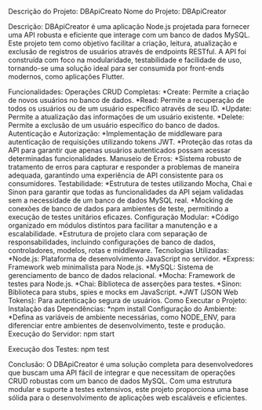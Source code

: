 Descrição do Projeto: DBApiCreato
Nome do Projeto: DBApiCreator

Descrição: DBApiCreator é uma aplicação Node.js projetada para fornecer uma API robusta e eficiente que interage com um banco de dados MySQL. Este projeto tem como objetivo facilitar a criação, leitura, atualização e exclusão de registros de usuários através de endpoints RESTful. A API foi construída com foco na modularidade, testabilidade e facilidade de uso, tornando-se uma solução ideal para ser consumida por front-ends modernos, como aplicações Flutter.

Funcionalidades:
Operações CRUD Completas:
*Create: Permite a criação de novos usuários no banco de dados.
*Read: Permite a recuperação de todos os usuários ou de um usuário específico através de seu ID.
*Update: Permite a atualização das informações de um usuário existente.
*Delete: Permite a exclusão de um usuário específico do banco de dados.
Autenticação e Autorização:
*Implementação de middleware para autenticação de requisições utilizando tokens JWT.
*Proteção das rotas da API para garantir que apenas usuários autenticados possam acessar determinadas funcionalidades.
Manuseio de Erros:
*Sistema robusto de tratamento de erros para capturar e responder a problemas de maneira adequada, garantindo uma experiência de API consistente para os consumidores.
Testabilidade:
*Estrutura de testes utilizando Mocha, Chai e Sinon para garantir que todas as funcionalidades da API sejam validadas sem a necessidade de um banco de dados MySQL real.
*Mocking de conexões de banco de dados para ambientes de teste, permitindo a execução de testes unitários eficazes.
Configuração Modular:
*Código organizado em módulos distintos para facilitar a manutenção e a escalabilidade.
*Estrutura de projeto clara com separação de responsabilidades, incluindo configurações de banco de dados, controladores, modelos, rotas e middleware.
Tecnologias Utilizadas:
*Node.js: Plataforma de desenvolvimento JavaScript no servidor.
*Express: Framework web minimalista para Node.js.
*MySQL: Sistema de gerenciamento de banco de dados relacional.
*Mocha: Framework de testes para Node.js.
*Chai: Biblioteca de asserções para testes.
*Sinon: Biblioteca para stubs, spies e mocks em JavaScript.
*JWT (JSON Web Tokens): Para autenticação segura de usuários.
Como Executar o Projeto:
Instalação das Dependências:
*npm install
Configuração do Ambiente:
*Defina as variáveis de ambiente necessárias, como NODE_ENV, para diferenciar entre ambientes de desenvolvimento, teste e produção.
Execução do Servidor:
npm start

Execução dos Testes:
npm test

Conclusão:
O DBApiCreator é uma solução completa para desenvolvedores que buscam uma API fácil de integrar e que necessitam de operações CRUD robustas com um banco de dados MySQL. Com uma estrutura modular e suporte a testes extensivos, este projeto proporciona uma base sólida para o desenvolvimento de aplicações web escaláveis e eficientes.
